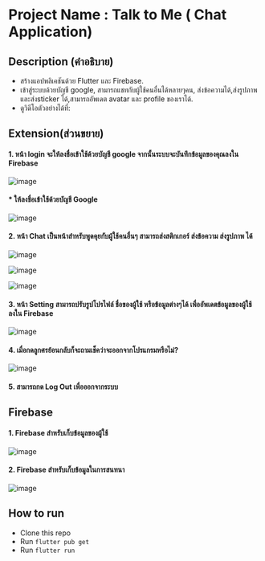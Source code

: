 # Project Name : Talk to Me ( Chat Application) 

## Description (คำอธิบาย)
* สร้างแอปพลิเคชันด้วย Flutter และ Firebase.
* เข้าสู่ระบบด้วยบัญชี google, สามารถแชทกับผู้ใช้คนอื่นได้หลายๆคน,
  ส่งข้อความได้,ส่งรูปภาพและส่งsticker ได้,สามารถอัพเดต avatar และ profile ของเราได้.
* ดูวิดีโอตัวอย่างได้ที่: 

## Extension(ส่วนขยาย)
#### 1. หน้า login จะให้ลงชื่อเข้าใช้ด้วยบัญชี google จากนั้นระบบจะบันทึกข้อมูลของคุณลงใน Firebase

 ![image](https://www.img.in.th/images/d7a1c1c797fdffd08d4474689a9b59b0.png)
 
 
 
 
 
#### * ให้ลงชื่อเข้าใช้ด้วยบัญชี Google



 ![image](https://www.img.in.th/images/484b0820924d8d808ea4497f2c477758.png)
 

#### 2. หน้า Chat เป็นหน้าสำหรับพูดคุยกับผู้ใช้คนอื่นๆ สามารถส่งสติกเกอร์ ส่งข้อความ ส่งรูปภาพ ได้

![image](https://www.img.in.th/images/3d514b14a19d203c0c857f6a939354f7.png)




![image](https://www.img.in.th/images/4b04341c76274cbfa96afdd0875daeb7.png)



![image](https://www.img.in.th/images/cb325b8100ff8f4e5babac545f9eedb8.png)


#### 3. หน้า Setting สามารถปรับรูปโปรไฟล์ ชื่อของผู้ใช้ หรือข้อมูลต่างๆได้ เพื่ออัพเดตข้อมูลของผู้ใช้ ลงใน Firebase

 ![image](https://www.img.in.th/images/75686f5f096e64707d4b2978fc1a4a37.png)

 
#### 4. เมื่อกดลูกศรย้อนกลับก็จะถามเช็คว่าจะออกจากโปรแกรมหรือไม่?

 ![image](https://www.img.in.th/images/0537ffd75a78a24ec64446d4c8a67dd1.png)
 
#### 5. สามารถกด Log Out เพื่อออกจากระบบ

## Firebase 
 #### 1. Firebase สำหรับเก็บข้อมูลของผู้ใช้
 
![image](https://www.img.in.th/images/ef97c3f7c5dec37b889cff4e3f454549.jpg)


#### 2. Firebase สำหรับเก็บข้อมูลในการสนทนา

![image](https://www.img.in.th/images/6c3fb0df5c81ac6a7afc803c73f40944.jpg)


## How to run
* Clone this repo
* Run `flutter pub get`
* Run `flutter run` 
